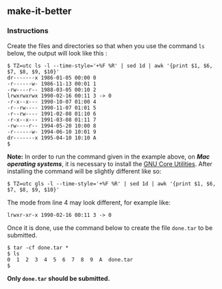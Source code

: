 ## make-it-better

### Instructions

Create the files and directories so that when you use the command `ls` below, the output will look like this :

```console
$ TZ=utc ls -l --time-style='+%F %R' | sed 1d | awk '{print $1, $6, $7, $8, $9, $10}'
dr-------x 1986-01-05 00:00 0
-r------w- 1986-11-13 00:01 1
-rw----r-- 1988-03-05 00:10 2
lrwxrwxrwx 1990-02-16 00:11 3 -> 0
-r-x--x--- 1990-10-07 01:00 4
-r--rw---- 1990-11-07 01:01 5
-r--rw---- 1991-02-08 01:10 6
-r-x--x--- 1991-03-08 01:11 7
-rw----r-- 1994-05-20 10:00 8
-r------w- 1994-06-10 10:01 9
dr-------x 1995-04-10 10:10 A
$
```
**Note:** In order to run the command given in the example above, on ***Mac operating systems***, it is necessary to install the [GNU Core Utilities](https://en.wikipedia.org/wiki/GNU_Core_Utilities).
After installing the command will be slightly different like so: 
```console 
$ TZ=utc gls -l --time-style='+%F %R' | sed 1d | awk '{print $1, $6, $7, $8, $9, $10}'
```
The mode from line 4 may look different, for example like:
```console
lrwxr-xr-x 1990-02-16 00:11 3 -> 0
```

Once it is done, use the command below to create the file `done.tar` to be submitted.

```console
$ tar -cf done.tar *
$ ls
0  1  2  3  4  5  6  7  8  9  A  done.tar
$
```

**Only `done.tar` should be submitted.**